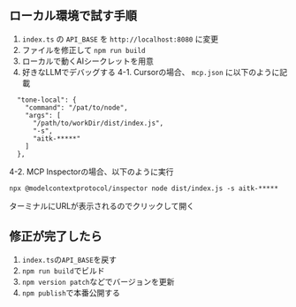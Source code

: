 ## ローカル環境で試す手順

1. `index.ts` の `API_BASE` を `http://localhost:8080` に変更
2. ファイルを修正して `npm run build`
3. ローカルで動くAIシークレットを用意
4. 好きなLLMでデバッグする
  4-1. Cursorの場合、 `mcp.json` に以下のように記載
  ```
    "tone-local": {
      "command": "/pat/to/node",
      "args": [
        "/path/to/workDir/dist/index.js",
        "-s",
        "aitk-*****"
      ]
    },
  ```

  4-2. MCP Inspectorの場合、以下のように実行
  ```
  npx @modelcontextprotocol/inspector node dist/index.js -s aitk-*****    
  ```
  ターミナルにURLが表示されるのでクリックして開く

## 修正が完了したら

1. `index.ts`の`API_BASE`を戻す
2. `npm run build`でビルド
3. `npm version patch`などでバージョンを更新
4. `npm publish`で本番公開する